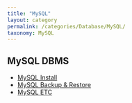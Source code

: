 ```yaml
---
title: "MySQL"
layout: category
permalink: /categories/Database/MySQL/
taxonomy: MySQL
---
```


## MySQL DBMS
- [MySQL Install](/categories/Database/MySQL/Install)
- [MySQL Backup & Restore](/categories/Database/MySQL/Backup_restore)
- [MySQL ETC](/categories/Database/MySQL/Etc)
